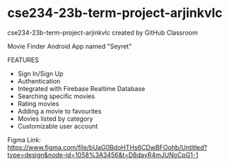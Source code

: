# cse234-23b-term-project-arjinkvlc
cse234-23b-term-project-arjinkvlc created by GitHub Classroom

Movie Finder Android App named "Seyret"

FEATURES
- Sign In/Sign Up 
- Authentication
- Integrated with Firebase Realtime Database
- Searching specific movies
- Rating movies
- Adding a movie to favourites
- Movies listed by category
- Customizable user account

Figma Link:
https://www.figma.com/file/bUaG0BdoHTHs6CDwBFOohb/Untitled?type=design&node-id=1058%3A3456&t=D8dayR4mJUNoCpG1-1

